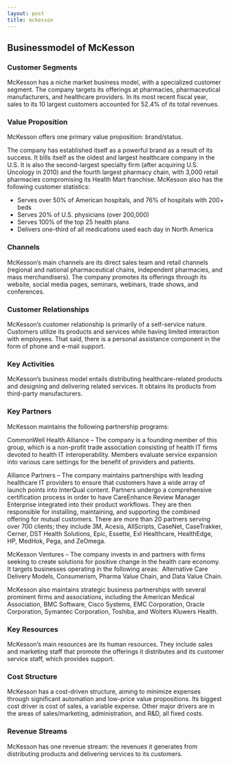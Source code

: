 ```yaml
---
layout: post
title: mckesson
---
```


Businessmodel of McKesson
--------------------------

### Customer Segments

McKesson has a niche market business model, with a specialized customer segment. The company targets its offerings at pharmacies, pharmaceutical manufacturers, and healthcare providers. In its most recent fiscal year, sales to its 10 largest customers accounted for 52.4% of its total revenues.

### Value Proposition

McKesson offers one primary value proposition: brand/status.

The company has established itself as a powerful brand as a result of its success. It bills itself as the oldest and largest healthcare company in the U.S. It is also the second-largest specialty firm (after acquiring U.S. Uncology in 2010) and the fourth largest pharmacy chain, with 3,000 retail pharmacies compromising its Health Mart franchise. McKesson also has the following customer statistics:

 * Serves over 50% of American hospitals, and 76% of hospitals with 200+ beds
* Serves 20% of U.S. physicians (over 200,000)
* Serves 100% of the top 25 health plans
* Delivers one-third of all medications used each day in North America
 ### Channels

McKesson’s main channels are its direct sales team and retail channels (regional and national pharmaceutical chains, independent pharmacies, and mass merchandisers). The company promotes its offerings through its website, social media pages, seminars, webinars, trade shows, and conferences.

### Customer Relationships

McKesson’s customer relationship is primarily of a self-service nature. Customers utilize its products and services while having limited interaction with employees. That said, there is a personal assistance component in the form of phone and e-mail support.

### Key Activities

McKesson’s business model entails distributing healthcare-related products and designing and delivering related services. It obtains its products from third-party manufacturers.

### Key Partners

McKesson maintains the following partnership programs:

CommonWell Health Alliance – The company is a founding member of this group, which is a non-profit trade association consisting of health IT firms devoted to health IT interoperability. Members evaluate service expansion into various care settings for the benefit of providers and patients.

Alliance Partners – The company maintains partnerships with leading healthcare IT providers to ensure that customers have a wide array of launch points into InterQual content. Partners undergo a comprehensive certification process in order to have CareEnhance Review Manager Enterprise integrated into their product workflows. They are then responsible for installing, maintaining, and supporting the combined offering for mutual customers. There are more than 20 partners serving over 700 clients; they include 3M, Acesis, AllScripts, CaseNet, CaseTrakker, Cerner, DST Health Solutions, Epic, Essette, Exl Healthcare, HealthEdge, HP, MedHok, Pega, and ZeOmega.

McKesson Ventures – The company invests in and partners with firms seeking to create solutions for positive change in the health care economy. It targets businesses operating in the following areas:  Alternative Care Delivery Models, Consumerism, Pharma Value Chain, and Data Value Chain.

McKesson also maintains strategic business partnerships with several prominent firms and associations, including the American Medical Association, BMC Software, Cisco Systems, EMC Corporation, Oracle Corporation, Symantec Corporation, Toshiba, and Wolters Kluwers Health.

### Key Resources

McKesson’s main resources are its human resources. They include sales and marketing staff that promote the offerings it distributes and its customer service staff, which provides support.

### Cost Structure

McKesson has a cost-driven structure, aiming to minimize expenses through significant automation and low-price value propositions. Its biggest cost driver is cost of sales, a variable expense. Other major drivers are in the areas of sales/marketing, administration, and R&D, all fixed costs.

### Revenue Streams

McKesson has one revenue stream: the revenues it generates from distributing products and delivering services to its customers.
